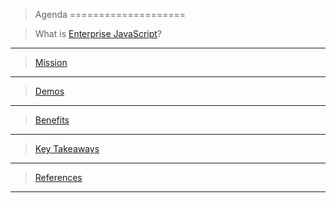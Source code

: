 > Agenda
====================

> What is [Enterprise JavaScript](2_whatis.md)?
--------------------
> [Mission](3_mission.md)
--------------------
> [Demos](4_demo.md)
--------------------
> [Benefits](5_benefits.md)
--------------------
> [Key Takeaways](6_conclusion.md)
--------------------
> [References](7_references.md)
--------------------



